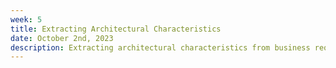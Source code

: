 ```yaml
---
week: 5
title: Extracting Architectural Characteristics
date: October 2nd, 2023
description: Extracting architectural characteristics from business requirements is non-trivial, as they are often presented or written by non-technical people. On top of that, some characteristics are often derived from things that are not presented. So, how do we extract it properly?
---
```

